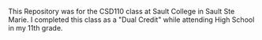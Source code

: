 This Repository was for the CSD110 class at Sault College in Sault Ste Marie. I completed this class as a "Dual Credit" while attending High School in my 11th grade.
